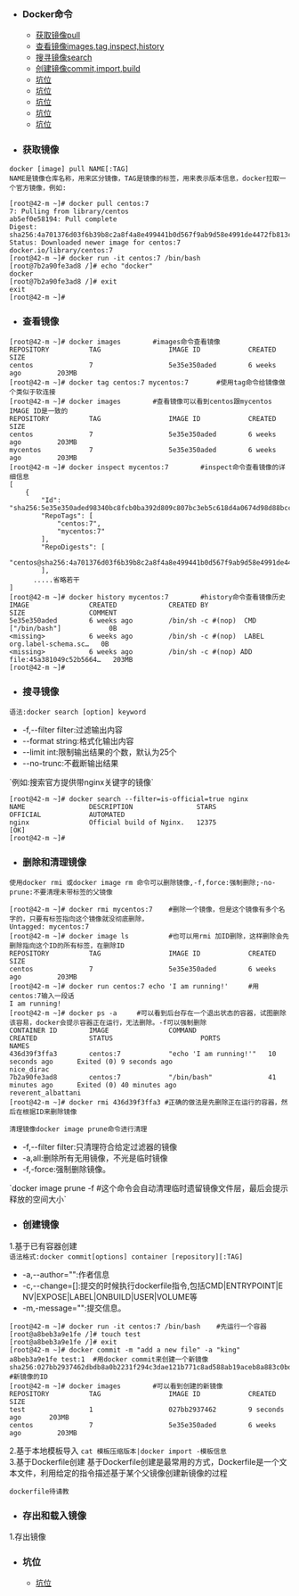 + ### Docker命令
    + [获取镜像pull](#获取镜像)
    + [查看镜像images,tag,inspect,history](#查看镜像)
    + [搜寻镜像search](#搜寻镜像)
    + [创建镜像commit,import,build](#创建镜像)
    + [坑位](#坑位)
    + [坑位](#坑位)
    + [坑位](#坑位)
    + [坑位](#坑位)
    + [坑位](#坑位)	
+ ### 获取镜像
`docker [image] pull NAME[:TAG]`   
`NAME是镜像仓库名称，用来区分镜像，TAG是镜像的标签，用来表示版本信息，docker拉取一个官方镜像，例如:`   
```
[root@42-m ~]# docker pull centos:7
7: Pulling from library/centos
ab5ef0e58194: Pull complete 
Digest: sha256:4a701376d03f6b39b8c2a8f4a8e499441b0d567f9ab9d58e4991de4472fb813c
Status: Downloaded newer image for centos:7
docker.io/library/centos:7
[root@42-m ~]# docker run -it centos:7 /bin/bash
[root@7b2a90fe3ad8 /]# echo "docker"
docker
[root@7b2a90fe3ad8 /]# exit
exit
[root@42-m ~]# 
```
+ ### 查看镜像
```
[root@42-m ~]# docker images		#images命令查看镜像
REPOSITORY          TAG                 IMAGE ID            CREATED             SIZE
centos              7                   5e35e350aded        6 weeks ago         203MB
[root@42-m ~]# docker tag centos:7 mycentos:7		#使用tag命令给镜像做个类似于软连接
[root@42-m ~]# docker images		#查看镜像可以看到centos跟mycentos IMAGE ID是一致的
REPOSITORY          TAG                 IMAGE ID            CREATED             SIZE
centos              7                   5e35e350aded        6 weeks ago         203MB
mycentos            7                   5e35e350aded        6 weeks ago         203MB
[root@42-m ~]# docker inspect mycentos:7		#inspect命令查看镜像的详细信息
[
    {
        "Id": "sha256:5e35e350aded98340bc8fcb0ba392d809c807bc3eb5c618d4a0674d98d88bccd",
        "RepoTags": [
            "centos:7",
            "mycentos:7"
        ],
        "RepoDigests": [
            "centos@sha256:4a701376d03f6b39b8c2a8f4a8e499441b0d567f9ab9d58e4991de4472fb813c"
        ],
      .....省略若干
]
[root@42-m ~]# docker history mycentos:7		#history命令查看镜像历史
IMAGE               CREATED             CREATED BY                                      SIZE                COMMENT
5e35e350aded        6 weeks ago         /bin/sh -c #(nop)  CMD ["/bin/bash"]            0B                  
<missing>           6 weeks ago         /bin/sh -c #(nop)  LABEL org.label-schema.sc…   0B                  
<missing>           6 weeks ago         /bin/sh -c #(nop) ADD file:45a381049c52b5664…   203MB               
[root@42-m ~]# 
```
+ ### 搜寻镜像
`语法:docker search [option] keyword`   
<ul>
  <li>-f,--filter filter:过滤输出内容</li>
  <li>--format string:格式化输出内容</li>
  <li>--limit int:限制输出结果的个数，默认为25个</li>
  <li>--no-trunc:不截断输出结果</li>
</ul>
`例如:搜索官方提供带nginx关键字的镜像`  

```
[root@42-m ~]# docker search --filter=is-official=true nginx
NAME                DESCRIPTION                STARS               OFFICIAL            AUTOMATED
nginx               Official build of Nginx.   12375               [OK]                
[root@42-m ~]# 
```
+ ### 删除和清理镜像
`使用docker rmi 或docker image rm 命令可以删除镜像,-f,force:强制删除;-no-prune:不要清理未带标签的父镜像`
```
[root@42-m ~]# docker rmi mycentos:7	#删除一个镜像，但是这个镜像有多个名字的，只要有标签指向这个镜像就没彻底删除，
Untagged: mycentos:7
[root@42-m ~]# docker image ls			#也可以用rmi 加ID删除，这样删除会先删除指向这个ID的所有标签，在删除ID
REPOSITORY          TAG                 IMAGE ID            CREATED             SIZE
centos              7                   5e35e350aded        6 weeks ago         203MB
[root@42-m ~]# docker run centos:7 echo 'I am running!'		#用centos:7输入一段话
I am running!
[root@42-m ~]# docker ps -a 	#可以看到后台存在一个退出状态的容器，试图删除该容易，docker会提示容器正在运行，无法删除。-f可以强制删除
CONTAINER ID        IMAGE               COMMAND                  CREATED             STATUS                      PORTS               NAMES
436d39f3ffa3        centos:7            "echo 'I am running!'"   10 seconds ago      Exited (0) 9 seconds ago                        nice_dirac
7b2a90fe3ad8        centos:7            "/bin/bash"              41 minutes ago      Exited (0) 40 minutes ago                       reverent_albattani
[root@42-m ~]# docker rmi 436d39f3ffa3 #正确的做法是先删除正在运行的容器，然后在根据ID来删除镜像
```
`清理镜像docker image prune命令进行清理`
<ul>
  <li>-f,--filter filter:只清理符合给定过滤器的镜像</li>
  <li>-a,all:删除所有无用镜像，不光是临时镜像</li>
  <li>-f,-force:强制删除镜像。</li>
</ul>
`docker image prune -f #这个命令会自动清理临时遗留镜像文件层，最后会提示释放的空间大小`  

+ ### 创建镜像
1.基于已有容器创建  
`语法格式:docker commit[options] container [repository][:TAG]`  
<ul>
  <li>-a,--author="":作者信息</li>
  <li>-c,--change=[]:提交的时候执行dockerfile指令,包括CMD|ENTRYPOINT|E NV|EXPOSE|LABEL|ONBUILD|USER|VOLUME等</li>
  <li>-m,-message="":提交信息。</li>
</ul>

```
[root@42-m ~]# docker run -it centos:7 /bin/bash	#先运行一个容器
[root@a8beb3a9e1fe /]# touch test
[root@a8beb3a9e1fe /]# exit
[root@42-m ~]# docker commit -m "add a new file" -a "king" a8beb3a9e1fe test:1	#用docker commit来创建一个新镜像
sha256:027bb2937462dbdb8a0b2231f294c3dae121b771c8ad588ab19aceb8a883c0bd	#新镜像的ID
[root@42-m ~]# docker images		#可以看到创建的新镜像
REPOSITORY          TAG                 IMAGE ID            CREATED             SIZE
test                1                   027bb2937462        9 seconds ago       203MB
centos              7                   5e35e350aded        6 weeks ago         203MB
```
2.基于本地模板导入
`cat 模板压缩版本|docker import -模板信息`  
3.基于Dockerfile创建
基于Dockerfile创建是最常用的方式，Dockerfile是一个文本文件，利用给定的指令描述基于某个父镜像创建新镜像的过程
```
dockerfile待请教
```  
+ ### 存出和载入镜像
1.存出镜像

	




	
+ ### 坑位
    + [坑位](https://github.com/Kiaccumulation/blob/Docker/docker%E5%AE%89%E8%A3%85.md)
	
	
	